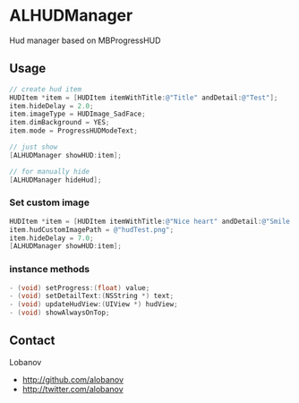 ALHUDManager
============

Hud manager based on MBProgressHUD

## Usage

```objective-c
// create hud item
HUDItem *item = [HUDItem itemWithTitle:@"Title" andDetail:@"Test"];
item.hideDelay = 2.0;
item.imageType = HUDImage_SadFace;
item.dimBackground = YES;
item.mode = ProgressHUDModeText;

// just show
[ALHUDManager showHUD:item];

// for manually hide
[ALHUDManager hideHud];
```

### Set custom image

```objective-c
HUDItem *item = [HUDItem itemWithTitle:@"Nice heart" andDetail:@"Smile bitch!"];
item.hudCustomImagePath = @"hudTest.png";
item.hideDelay = 7.0;
[ALHUDManager showHUD:item];
```

### instance methods
 ```objective-c
- (void) setProgress:(float) value;
- (void) setDetailText:(NSString *) text;
- (void) updateHudView:(UIView *) hudView;
- (void) showAlwaysOnTop;
 ```

 ## Contact

Lobanov

- http://github.com/alobanov
- http://twitter.com/alobanov